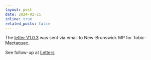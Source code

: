 ```yaml
---
layout: post
date: 2024-02-21
inline: true
related_posts: false
---
```


The [letter V1.0.3](/letters/v1.0.3/tobic-mactaquac/) was sent via email to New-Brunswick MP for Tobic-Mactaquac.

See follow-up at [Letters](/letters/)
